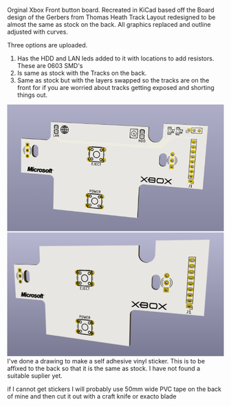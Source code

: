 Orginal Xbox Front button board. 
Recreated in KiCad based off the Board design of the Gerbers from Thomas Heath
Track Layout redesigned to be almost the same as stock on the back.
All graphics replaced and outline adjusted with curves.

Three options are uploaded.
1. Has the HDD and LAN leds added to it with locations to add resistors. These are 0603 SMD's 
2. Is same as stock with the Tracks on the back.
3. Same as stock but with the layers swapped so the tracks are on the front for if you are worried about tracks getting exposed and shorting things out.
  
![alt text](https://github.com/ChrisGPlugs/OGXBOX_Front_Buttons/blob/main/XBox%20button%20board/Button%20Board%20with%20HDD%20and%20LAN.png?raw=true)
![alt text](https://github.com/ChrisGPlugs/OGXBOX_Front_Buttons/blob/main/XBox%20button%20board%20-%20no%20HDD-LAN/XBox%20Button%20Board_no%20HDD%20LAN.png?raw=true)
I've done a drawing to make a self adhesive vinyl sticker. This is to be affixed to the back so that it is the same as stock. 
I have not found a suitable suplier yet. 

if I cannot get stickers I will probably use 50mm wide PVC tape on the back of mine and then cut it out with a craft knife or exacto blade
